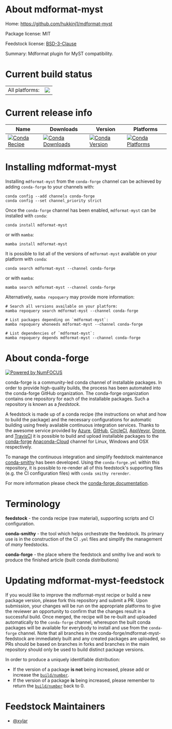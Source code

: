 About mdformat-myst
===================

Home: https://github.com/hukkinj1/mdformat-myst

Package license: MIT

Feedstock license: [BSD-3-Clause](https://github.com/conda-forge/mdformat-myst-feedstock/blob/main/LICENSE.txt)

Summary: Mdformat plugin for MyST compatibility.

Current build status
====================


<table><tr><td>All platforms:</td>
    <td>
      <a href="https://dev.azure.com/conda-forge/feedstock-builds/_build/latest?definitionId=18668&branchName=main">
        <img src="https://dev.azure.com/conda-forge/feedstock-builds/_apis/build/status/mdformat-myst-feedstock?branchName=main">
      </a>
    </td>
  </tr>
</table>

Current release info
====================

| Name | Downloads | Version | Platforms |
| --- | --- | --- | --- |
| [![Conda Recipe](https://img.shields.io/badge/recipe-mdformat--myst-green.svg)](https://anaconda.org/conda-forge/mdformat-myst) | [![Conda Downloads](https://img.shields.io/conda/dn/conda-forge/mdformat-myst.svg)](https://anaconda.org/conda-forge/mdformat-myst) | [![Conda Version](https://img.shields.io/conda/vn/conda-forge/mdformat-myst.svg)](https://anaconda.org/conda-forge/mdformat-myst) | [![Conda Platforms](https://img.shields.io/conda/pn/conda-forge/mdformat-myst.svg)](https://anaconda.org/conda-forge/mdformat-myst) |

Installing mdformat-myst
========================

Installing `mdformat-myst` from the `conda-forge` channel can be achieved by adding `conda-forge` to your channels with:

```
conda config --add channels conda-forge
conda config --set channel_priority strict
```

Once the `conda-forge` channel has been enabled, `mdformat-myst` can be installed with `conda`:

```
conda install mdformat-myst
```

or with `mamba`:

```
mamba install mdformat-myst
```

It is possible to list all of the versions of `mdformat-myst` available on your platform with `conda`:

```
conda search mdformat-myst --channel conda-forge
```

or with `mamba`:

```
mamba search mdformat-myst --channel conda-forge
```

Alternatively, `mamba repoquery` may provide more information:

```
# Search all versions available on your platform:
mamba repoquery search mdformat-myst --channel conda-forge

# List packages depending on `mdformat-myst`:
mamba repoquery whoneeds mdformat-myst --channel conda-forge

# List dependencies of `mdformat-myst`:
mamba repoquery depends mdformat-myst --channel conda-forge
```


About conda-forge
=================

[![Powered by
NumFOCUS](https://img.shields.io/badge/powered%20by-NumFOCUS-orange.svg?style=flat&colorA=E1523D&colorB=007D8A)](https://numfocus.org)

conda-forge is a community-led conda channel of installable packages.
In order to provide high-quality builds, the process has been automated into the
conda-forge GitHub organization. The conda-forge organization contains one repository
for each of the installable packages. Such a repository is known as a *feedstock*.

A feedstock is made up of a conda recipe (the instructions on what and how to build
the package) and the necessary configurations for automatic building using freely
available continuous integration services. Thanks to the awesome service provided by
[Azure](https://azure.microsoft.com/en-us/services/devops/), [GitHub](https://github.com/),
[CircleCI](https://circleci.com/), [AppVeyor](https://www.appveyor.com/),
[Drone](https://cloud.drone.io/welcome), and [TravisCI](https://travis-ci.com/)
it is possible to build and upload installable packages to the
[conda-forge](https://anaconda.org/conda-forge) [Anaconda-Cloud](https://anaconda.org/)
channel for Linux, Windows and OSX respectively.

To manage the continuous integration and simplify feedstock maintenance
[conda-smithy](https://github.com/conda-forge/conda-smithy) has been developed.
Using the ``conda-forge.yml`` within this repository, it is possible to re-render all of
this feedstock's supporting files (e.g. the CI configuration files) with ``conda smithy rerender``.

For more information please check the [conda-forge documentation](https://conda-forge.org/docs/).

Terminology
===========

**feedstock** - the conda recipe (raw material), supporting scripts and CI configuration.

**conda-smithy** - the tool which helps orchestrate the feedstock.
                   Its primary use is in the construction of the CI ``.yml`` files
                   and simplify the management of *many* feedstocks.

**conda-forge** - the place where the feedstock and smithy live and work to
                  produce the finished article (built conda distributions)


Updating mdformat-myst-feedstock
================================

If you would like to improve the mdformat-myst recipe or build a new
package version, please fork this repository and submit a PR. Upon submission,
your changes will be run on the appropriate platforms to give the reviewer an
opportunity to confirm that the changes result in a successful build. Once
merged, the recipe will be re-built and uploaded automatically to the
`conda-forge` channel, whereupon the built conda packages will be available for
everybody to install and use from the `conda-forge` channel.
Note that all branches in the conda-forge/mdformat-myst-feedstock are
immediately built and any created packages are uploaded, so PRs should be based
on branches in forks and branches in the main repository should only be used to
build distinct package versions.

In order to produce a uniquely identifiable distribution:
 * If the version of a package **is not** being increased, please add or increase
   the [``build/number``](https://docs.conda.io/projects/conda-build/en/latest/resources/define-metadata.html#build-number-and-string).
 * If the version of a package **is** being increased, please remember to return
   the [``build/number``](https://docs.conda.io/projects/conda-build/en/latest/resources/define-metadata.html#build-number-and-string)
   back to 0.

Feedstock Maintainers
=====================

* [@xylar](https://github.com/xylar/)

